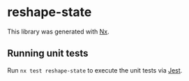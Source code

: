 # reshape-state

This library was generated with [Nx](https://nx.dev).

## Running unit tests

Run `nx test reshape-state` to execute the unit tests via [Jest](https://jestjs.io).
